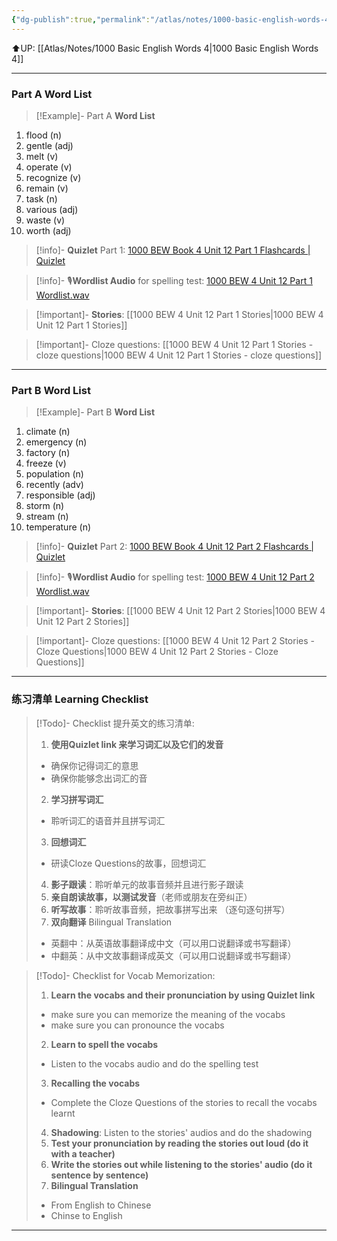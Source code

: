 ```yaml
---
{"dg-publish":true,"permalink":"/atlas/notes/1000-basic-english-words-4-unit-12/"}
---
```


⬆️UP: [[Atlas/Notes/1000 Basic English Words 4\|1000 Basic English Words 4]]

---
### Part A Word List


> [!Example]- Part A **Word List**

1. flood (n)
2. gentle (adj)
3. melt (v)
4. operate (v)
5. recognize (v)
6. remain (v)
7. task (n)
8. various (adj)
9. waste (v)
10. worth (adj)

> [!info]- **Quizlet** Part 1: [1000 BEW Book 4 Unit 12 Part 1 Flashcards | Quizlet]()

> [!info]- 🎙️**Wordlist Audio** for spelling test: [1000 BEW 4 Unit 12 Part 1 Wordlist.wav]()

> [!important]- **Stories**: [[1000 BEW 4 Unit 12 Part 1 Stories\|1000 BEW 4 Unit 12 Part 1 Stories]]

> [!important]- Cloze questions: [[1000 BEW 4 Unit 12 Part 1 Stories - cloze questions\|1000 BEW 4 Unit 12 Part 1 Stories - cloze questions]]

---
### Part B Word List

> [!Example]- Part B **Word List**

1. climate (n)
2. emergency (n)
3. factory (n)
4. freeze (v)
5. population (n)
6. recently (adv)
7. responsible (adj)
8. storm (n)
9. stream (n)
10. temperature (n)

> [!info]- **Quizlet** Part 2: [1000 BEW Book 4 Unit 12 Part 2 Flashcards | Quizlet]()

> [!info]- 🎙️**Wordlist Audio** for spelling test: [1000 BEW 4 Unit 12 Part 2 Wordlist.wav]()

> [!important]- **Stories**: [[1000 BEW 4 Unit 12 Part 2 Stories\|1000 BEW 4 Unit 12 Part 2 Stories]]

> [!important]- Cloze questions: [[1000 BEW 4 Unit 12 Part 2 Stories - Cloze Questions\|1000 BEW 4 Unit 12 Part 2 Stories - Cloze Questions]]


---- 
### 练习清单 Learning Checklist

> [!Todo]- Checklist 提升英文的练习清单:
> 1. **使用Quizlet link 来学习词汇以及它们的发音** 
>	- 确保你记得词汇的意思 
>	- 确保你能够念出词汇的音 
> 2. **学习拼写词汇** 
>	- 聆听词汇的语音并且拼写词汇 
> 3. **回想词汇**
>	- 研读Cloze Questions的故事，回想词汇 
> 4. **影子跟读**：聆听单元的故事音频并且进行影子跟读 
> 5. **亲自朗读故事，以测试发音**（老师或朋友在旁纠正）
> 6. **听写故事**：聆听故事音频，把故事拼写出来 （逐句逐句拼写）
> 7. **双向翻译** Bilingual Translation 
>	- 英翻中：从英语故事翻译成中文（可以用口说翻译或书写翻译）
>	- 中翻英：从中文故事翻译成英文（可以用口说翻译或书写翻译）

> [!Todo]- Checklist for Vocab Memorization:
> 
> 1. **Learn the vocabs and their pronunciation by using Quizlet link**
>	- make sure you can memorize the meaning of the vocabs
>	- make sure you can pronounce the vocabs
> 2. **Learn to spell the vocabs**
>	- Listen to the vocabs audio and do the spelling test
> 3. **Recalling the vocabs**
>	- Complete the Cloze Questions of the stories to recall the vocabs learnt
> 4. **Shadowing**: Listen to the stories' audios and do the shadowing
> 5. **Test your pronunciation by reading the stories out loud (do it with a teacher)**
> 6. **Write the stories out while listening to the stories' audio (do it sentence by sentence)**
> 7. **Bilingual Translation** 
> 	- From English to Chinese
> 	- Chinse to English


---
